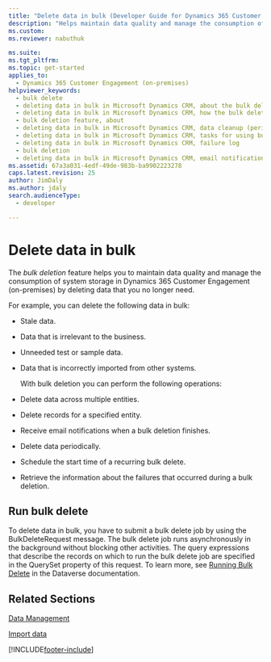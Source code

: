 ```yaml
---
title: "Delete data in bulk (Developer Guide for Dynamics 365 Customer Engagement (on-premises)) | MicrosoftDocs"
description: "Helps maintain data quality and manage the consumption of system storage by deleting data that is no longer needed."
ms.custom: 
ms.reviewer: nabuthuk

ms.suite: 
ms.tgt_pltfrm: 
ms.topic: get-started
applies_to: 
  - Dynamics 365 Customer Engagement (on-premises)
helpviewer_keywords: 
  - bulk delete
  - deleting data in bulk in Microsoft Dynamics CRM, about the bulk deletion feature
  - deleting data in bulk in Microsoft Dynamics CRM, how the bulk deletion feature helps you delete multiple topics
  - bulk deletion feature, about
  - deleting data in bulk in Microsoft Dynamics CRM, data cleanup (periodic and scheduled)
  - deleting data in bulk in Microsoft Dynamics CRM, tasks for using bulk deletion
  - deleting data in bulk in Microsoft Dynamics CRM, failure log
  - bulk deletion
  - deleting data in bulk in Microsoft Dynamics CRM, email notifications
ms.assetid: 67a3a031-4edf-49de-983b-ba9902223278
caps.latest.revision: 25
author: JimDaly
ms.author: jdaly
search.audienceType: 
  - developer

---
```

# Delete data in bulk

The *bulk deletion* feature helps you to maintain data quality and manage the consumption of system storage in Dynamics 365 Customer Engagement (on-premises) by deleting data that you no longer need.  
  
 For example, you can delete the following data in bulk:  
  
- Stale data.  
  
- Data that is irrelevant to the business.  
  
- Unneeded test or sample data.  
  
- Data that is incorrectly imported from other systems.  
  
  With bulk deletion you can perform the following operations:  
  
- Delete data across multiple entities.  
  
- Delete records for a specified entity.  
  
- Receive email notifications when a bulk deletion finishes.  
  
- Delete data periodically.  
  
- Schedule the start time of a recurring bulk delete.  
  
- Retrieve the information about the failures that occurred during a bulk deletion.  
  
## Run bulk delete

To delete data in bulk, you have to submit a bulk delete job by using the BulkDeleteRequest message. The bulk delete job runs asynchronously in the background without blocking other activities. The query expressions that describe the records on which to run the bulk delete job are specified in the QuerySet property of this request. To learn more, see [Running Bulk Delete](/powerapps/developer/common-data-service/delete-data-bulk#run-bulk-delete) in the Dataverse documentation.
  
 <!--[BulkDeleteOperation Entity](entities/bulkdeleteoperation.md)  
  
 [BulkDeleteFailure Entity](entities/bulkdeletefailure.md)-->
  
## Related Sections  

 [Data Management](manage-data.md)  
  
 [Import data](import-data.md)


[!INCLUDE[footer-include](../../../includes/footer-banner.md)]
